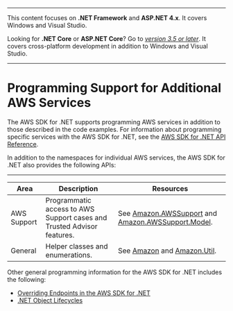 --------

This content focuses on **\.NET Framework** and **ASP\.NET 4\.x**\. It covers Windows and Visual Studio\.

Looking for **\.NET Core** or **ASP\.NET Core**? Go to *[version 3\.5 or later](https://docs.aws.amazon.com/sdk-for-net/latest/developer-guide/welcome.html)*\. It covers cross\-platform development in addition to Windows and Visual Studio\.

--------

# Programming Support for Additional AWS Services<a name="other-apis-intro"></a>

The AWS SDK for \.NET supports programming AWS services in addition to those described in the code examples\. For information about programming specific services with the AWS SDK for \.NET, see the [AWS SDK for \.NET API Reference](https://docs.aws.amazon.com/sdkfornet/v3/apidocs/Index.html)\.

In addition to the namespaces for individual AWS services, the AWS SDK for \.NET also provides the following APIs:


****  

| Area | Description | Resources | 
| --- | --- | --- | 
|  AWS Support  |  Programmatic access to AWS Support cases and Trusted Advisor features\.  |  See [Amazon\.AWSSupport](https://docs.aws.amazon.com/sdkfornet/v3/apidocs/items/AWSSupport/NAWSSupport.html) and [Amazon\.AWSSupport\.Model](https://docs.aws.amazon.com/sdkfornet/v3/apidocs/items/AWSSupport/NAWSSupportModel.html)\.  | 
|  General  |  Helper classes and enumerations\.  |  See [Amazon](https://docs.aws.amazon.com/sdkfornet/v3/apidocs/items/Amazon/N.html) and [Amazon\.Util](https://docs.aws.amazon.com/sdkfornet/v3/apidocs/items/Util/NUtil.html)\.  | 

Other general programming information for the AWS SDK for \.NET includes the following:
+  [Overriding Endpoints in the AWS SDK for \.NET](http://blogs.aws.amazon.com/net/post/Tx1P7UD2UN3DHK6/Overriding-Endpoints-in-the-AWS-SDK-for-NET) 
+  [\.NET Object Lifecycles](http://blogs.aws.amazon.com/net/post/Tx2LIB7WI7JHH69/Object-Lifecycles) 